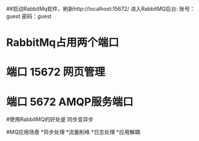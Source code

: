 ##启动RabbitMq软件，刷新http://localhost:15672/   进入RabbitMQ后台: 账号：guest 密码：guest

#  RabbitMq占用两个端口
#  端口 15672 网页管理
#  端口 5672 AMQP服务端口

#使用RabbitMQ的好处是 同步变异步

#MQ应用场景
*异步处理
*流量削峰
*日志处理
*应用解耦
